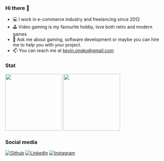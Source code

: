 ### Hi there 👋

- 💻 I work in e-commerce industry and freelancing since 2012
- 🕹️ Video gaming is my favourite hobby, love both retro and modern games
- 💬 Ask me about gaming, software development or maybe you can hire me to help you with your project.
- 📫 You can reach me at kevin.ongko@gmail.com

### Stat
<p>
  <img height="180em" src="https://github-readme-stats-eight-theta.vercel.app/api?username=kevinongko&show_icons=true&theme=onedark&include_all_commits=true&count_private=true"/>
  <img height="180em" src="https://github-readme-stats-eight-theta.vercel.app/api/top-langs/?username=kevinongko&theme=onedark&layout=compact&langs_count=8"/>
</p>

### Social media
<p>
  <a href="https://github.com/kevinongko" target="_blank"><img alt="Github" src="https://img.shields.io/badge/GitHub-%2312100E.svg?&style=for-the-badge&logo=Github&logoColor=white" /></a> 
  <a href="https://www.linkedin.com/in/kevinongko" target="_blank"><img alt="LinkedIn" src="https://img.shields.io/badge/linkedin-%230077B5.svg?&style=for-the-badge&logo=linkedin&logoColor=white" /></a> 
  <a href="https://www.instagram.com/kevinongko/" target="_blank"><img alt="Instagram" src="https://img.shields.io/badge/instagram-%23E4405F.svg?&style=for-the-badge&logo=instagram&logoColor=white" /></a>
</p>
